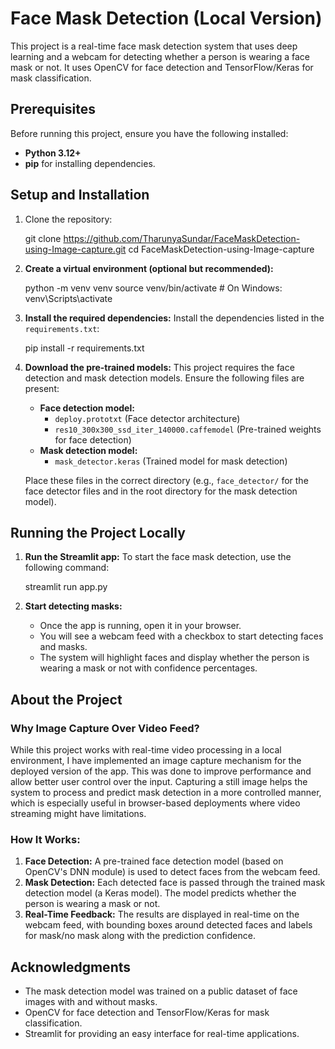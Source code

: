 # Face Mask Detection (Local Version)

This project is a real-time face mask detection system that uses deep learning and a webcam for detecting whether a person is wearing a face mask or not. It uses OpenCV for face detection and TensorFlow/Keras for mask classification.

## Prerequisites

Before running this project, ensure you have the following installed:

- **Python 3.12+**
- **pip** for installing dependencies.

## Setup and Installation

1. Clone the repository:
   
   git clone https://github.com/TharunyaSundar/FaceMaskDetection-using-Image-capture.git
   cd FaceMaskDetection-using-Image-capture
   

2. **Create a virtual environment (optional but recommended):**
   
   python -m venv venv
   source venv/bin/activate  # On Windows: venv\Scripts\activate
  

3. **Install the required dependencies:**
   Install the dependencies listed in the `requirements.txt`:

   pip install -r requirements.txt
   

4. **Download the pre-trained models:**
   This project requires the face detection and mask detection models. Ensure the following files are present:
   - **Face detection model:**
     - `deploy.prototxt` (Face detector architecture)
     - `res10_300x300_ssd_iter_140000.caffemodel` (Pre-trained weights for face detection)
   - **Mask detection model:**
     - `mask_detector.keras` (Trained model for mask detection)

   Place these files in the correct directory (e.g., `face_detector/` for the face detector files and in the root directory for the mask detection model).

## Running the Project Locally

1. **Run the Streamlit app:**
   To start the face mask detection, use the following command:
   
   streamlit run app.py
  

2. **Start detecting masks:**
   - Once the app is running, open it in your browser.
   - You will see a webcam feed with a checkbox to start detecting faces and masks.
   - The system will highlight faces and display whether the person is wearing a mask or not with confidence percentages.

## About the Project

### Why Image Capture Over Video Feed?
While this project works with real-time video processing in a local environment, I have implemented an image capture mechanism for the deployed version of the app. This was done to improve performance and allow better user control over the input. Capturing a still image helps the system to process and predict mask detection in a more controlled manner, which is especially useful in browser-based deployments where video streaming might have limitations.

### How It Works:
1. **Face Detection:** A pre-trained face detection model (based on OpenCV's DNN module) is used to detect faces from the webcam feed.
2. **Mask Detection:** Each detected face is passed through the trained mask detection model (a Keras model). The model predicts whether the person is wearing a mask or not.
3. **Real-Time Feedback:** The results are displayed in real-time on the webcam feed, with bounding boxes around detected faces and labels for mask/no mask along with the prediction confidence.

## Acknowledgments
- The mask detection model was trained on a public dataset of face images with and without masks.
- OpenCV for face detection and TensorFlow/Keras for mask classification.
- Streamlit for providing an easy interface for real-time applications.
